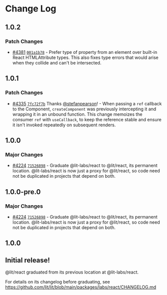 # Change Log

## 1.0.2

### Patch Changes

- [#4381](https://github.com/lit/lit/pull/4381) [`001a1b78`](https://github.com/lit/lit/commit/001a1b78074aa799946c0db798bacc1ba1422cbf) - Prefer type of property from an element over built-in React HTMLAttribute types. This also fixes type errors that would arise when they collide and can't be intersected.

## 1.0.1

### Patch Changes

- [#4335](https://github.com/lit/lit/pull/4335) [`7fc72f7b`](https://github.com/lit/lit/commit/7fc72f7b1769d80961229537606083371a7dc1e8) Thanks [@stefanpearson](https://github.com/stefanpearson)! - When passing a `ref` callback to the Component, `createComponent` was previously intercepting it and wrapping it in an unbound function. This change memoizes the consumer `ref` with `useCallback`, to keep the reference stable and ensure it isn't invoked repeatedly on subsequent renders.

## 1.0.0

### Major Changes

- [#4224](https://github.com/lit/lit/pull/4224) [`71526898`](https://github.com/lit/lit/commit/71526898cc33ff8a466b9dcabb89d601ec862b9a) - Graduate @lit-labs/react to @lit/react, its permanent location. @lit-labs/react is now just a proxy for @lit/react, so code need not be duplicated in projects that depend on both.

## 1.0.0-pre.0

### Major Changes

- [#4224](https://github.com/lit/lit/pull/4224) [`71526898`](https://github.com/lit/lit/commit/71526898cc33ff8a466b9dcabb89d601ec862b9a) - Graduate @lit-labs/react to @lit/react, its permanent location. @lit-labs/react is now just a proxy for @lit/react, so code need not be duplicated in projects that depend on both.

## 1.0.0

## Initial release!

@lit/react graduated from its previous location at @lit-labs/react.

For details on its changelog before graduating, see https://github.com/lit/lit/blob/main/packages/labs/react/CHANGELOG.md
